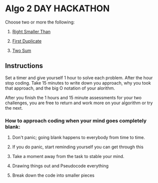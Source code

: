 # Algo 2 DAY HACKATHON

Choose two or more the following:

1. [Right Smaller Than](/CHALLANGES/RIGHTSMALLTHAN.md) 

2. [First Duplicate](/CHALLANGES/FIRSTDUPLICATE.md) 

3. [Two Sum](/CHALLANGES/TWOSUM.md) 


## Instructions 
Set a timer and give yourself 1 hour to solve each problem. After the hour stop coding. Take 15 minutes to write down you approach, why you took that approach, and the big O notation of your alorithm.

After you finish the 1 hours and 15 minute assessments for your two challenges, you are free to return and work more on your algorithm or try the next.


### How to approach coding when your mind goes completely blank:

1. Don't panic; going blank happens to everybody from time to time. 

2. If you do panic, start reminding yourself you can get through this

3. Take a moment away from the task to stable your mind.

4. Drawing things out and Pseudocode everything

5. Break down the code into smaller pieces
